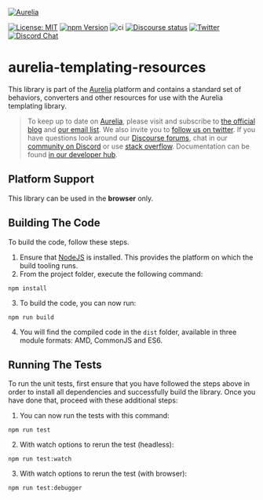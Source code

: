 <p>
  <a href="https://aurelia.io/" target="_blank">
    <img alt="Aurelia" src="https://aurelia.io/styles/images/aurelia.svg">
  </a>
</p>

[![License: MIT](https://img.shields.io/badge/License-MIT-yellow.svg)](https://opensource.org/licenses/MIT)
[![npm Version](https://img.shields.io/npm/v/aurelia-templating-resources.svg)](https://www.npmjs.com/package/aurelia-templating-resources)
![ci](https://github.com/aurelia/templating-resources/actions/workflows/main.yml/badge.svg)
[![Discourse status](https://img.shields.io/discourse/https/meta.discourse.org/status.svg)](https://discourse.aurelia.io)
[![Twitter](https://img.shields.io/twitter/follow/aureliaeffect.svg?style=social&label=Follow)](https://twitter.com/intent/follow?screen_name=aureliaeffect)
[![Discord Chat](https://img.shields.io/discord/448698263508615178.svg)](https://discord.gg/RBtyM6u)

# aurelia-templating-resources

This library is part of the [Aurelia](http://www.aurelia.io/) platform and contains a standard set of behaviors, converters and other resources for use with the Aurelia templating library.

> To keep up to date on [Aurelia](http://www.aurelia.io/), please visit and subscribe to [the official blog](http://blog.aurelia.io/) and [our email list](http://eepurl.com/ces50j). We also invite you to [follow us on twitter](https://twitter.com/aureliaeffect). If you have questions look around our [Discourse forums](https://discourse.aurelia.io/), chat in our [community on Discord](https://discord.gg/RBtyM6u) or use [stack overflow](http://stackoverflow.com/search?q=aurelia). Documentation can be found [in our developer hub](http://aurelia.io/docs).

## Platform Support

This library can be used in the **browser** only.

## Building The Code

To build the code, follow these steps.

1. Ensure that [NodeJS](http://nodejs.org/) is installed. This provides the platform on which the build tooling runs.
2. From the project folder, execute the following command:

  ```shell
  npm install
  ```
3. To build the code, you can now run:

  ```shell
  npm run build
  ```
4. You will find the compiled code in the `dist` folder, available in three module formats: AMD, CommonJS and ES6.

## Running The Tests

To run the unit tests, first ensure that you have followed the steps above in order to install all dependencies and successfully build the library. Once you have done that, proceed with these additional steps:

1. You can now run the tests with this command:

  ```shell
  npm run test
  ```

2. With watch options to rerun the test (headless):

  ```shell
  npm run test:watch
  ```

3. With watch options to rerun the test (with browser):

  ```
  npm run test:debugger
  ```
